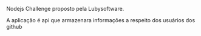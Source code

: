 Nodejs Challenge proposto pela Lubysoftware.

A aplicação é api que armazenara informações a respeito dos usuários dos github 
